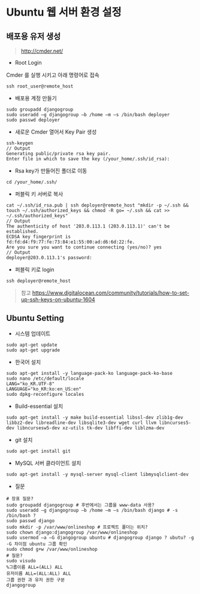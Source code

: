 # Ubuntu 웹 서버 환경 설정

## 배포용 유저 생성

> <http://cmder.net/>

- Root Login

Cmder 를 실행 시키고 아래 명령어로 접속

```commandline
ssh root_user@remote_host
```

- 배포용 계정 만들기

```commandline
sudo groupadd djangogroup
sudo useradd –g djangogroup –b /home –m –s /bin/bash deployer
sudo passwd deployer
```

- 새로운 Cmder 열어서 Key Pair 생성

```commandline
ssh-keygen
// Output
Generating public/private rsa key pair.
Enter file in which to save the key (/your_home/.ssh/id_rsa):
```

- Rsa key가 만들어진 폴더로 이동

```commandline
cd /your_home/.ssh/
```

- 퍼블릭 키 서버로 복사

```commandline
cat ~/.ssh/id_rsa.pub | ssh deployer@remote_host "mkdir -p ~/.ssh && touch ~/.ssh/authorized_keys && chmod -R go= ~/.ssh && cat >> ~/.ssh/authorized_keys"
// Output
The authenticity of host '203.0.113.1 (203.0.113.1)' can't be established.
ECDSA key fingerprint is fd:fd:d4:f9:77:fe:73:84:e1:55:00:ad:d6:6d:22:fe.
Are you sure you want to continue connecting (yes/no)? yes
// Output
deployer@203.0.113.1's password:
```

- 퍼블릭 키로 login

```commandline
ssh deployer@remote_host
```

> 참고 <https://www.digitalocean.com/community/tutorials/how-to-set-up-ssh-keys-on-ubuntu-1604>

## Ubuntu Setting

- 시스템 업데이트

```commandline
sudo apt-get update
sudo apt-get upgrade
```

- 한국어 설치

```commandline
sudo apt-get install -y language-pack-ko language-pack-ko-base
sudo nano /etc/default/locale
LANG="ko_KR.UTF-8"
LANGUAGE="ko_KR:ko:en_US:en"
sudo dpkg-reconfigure locales
```

- Build-essential 설치

```commandline
sudo apt-get install -y make build-essential libssl-dev zlib1g-dev libbz2-dev libreadline-dev libsqlite3-dev wget curl llvm libncurses5-dev libncursesw5-dev xz-utils tk-dev libffi-dev liblzma-dev
```

- git 설치

```commandline
sudo apt-get install git
```

- MySQL 서버 클라이언트 설치

```commandline
sudo apt-get install -y mysql-server mysql-client libmysqlclient-dev
```

- 질문

```commandline
# 장표 질문?
sudo groupadd djangogroup # 후반에서는 그룹을 www-data 사용?
sudo useradd –g djangogroup –b /home –m –s /bin/bash django # -s /bin/bash ?
sudo passwd django
sudo mkdir -p /var/www/onlineshop # 프로젝트 폴더는 위치?
sudo chown django:djangogroup /var/www/onlineshop
sudo usermod –a –G djangogroup ubuntu # djangogroup django ? ubutu? -g -G 차이점 ubuntu 그룹 확인
sudo chmod g+w /var/www/onlineshop
# 질문?
sudo visudo
%그룹이름 ALL=(ALL) ALL
유저이름 ALL=(ALL:ALL) ALL
그룹 권한 과 유저 권한 구분
djangogroup
```
